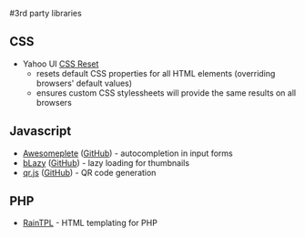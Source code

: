 #3rd party libraries
## CSS
- Yahoo UI [CSS Reset](http://yuilibrary.com/yui/docs/cssreset/)[](.html)
    - resets default CSS properties for all HTML elements (overriding browsers' default values)
    - ensures custom CSS stylessheets will provide the same results on all browsers

## Javascript
- [Awesomeplete](https://leaverou.github.io/awesomplete/) ([GitHub](https://github.com/LeaVerou/awesomplete)) - autocompletion in input forms[](.html)
- [bLazy](http://dinbror.dk/blazy/) ([GitHub](https://github.com/dinbror/blazy)) - lazy loading for thumbnails[](.html)
- [qr.js](http://neocotic.com/qr.js/) ([GitHub](https://github.com/neocotic/qr.js)) - QR code generation[](.html)

## PHP
- [RainTPL](https://github.com/rainphp/raintpl) - HTML templating for PHP[](.html)
